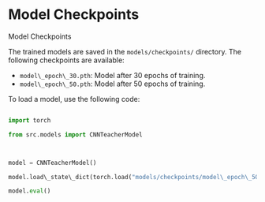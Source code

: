 # Model Checkpoints

Model Checkpoints



The trained models are saved in the `models/checkpoints/` directory. The following checkpoints are available:



* `model\_epoch\_30.pth`: Model after 30 epochs of training.
* `model\_epoch\_50.pth`: Model after 50 epochs of training.



To load a model, use the following code:



```python

import torch

from src.models import CNNTeacherModel



model = CNNTeacherModel()

model.load\_state\_dict(torch.load("models/checkpoints/model\_epoch\_50.pth"))

model.eval()



